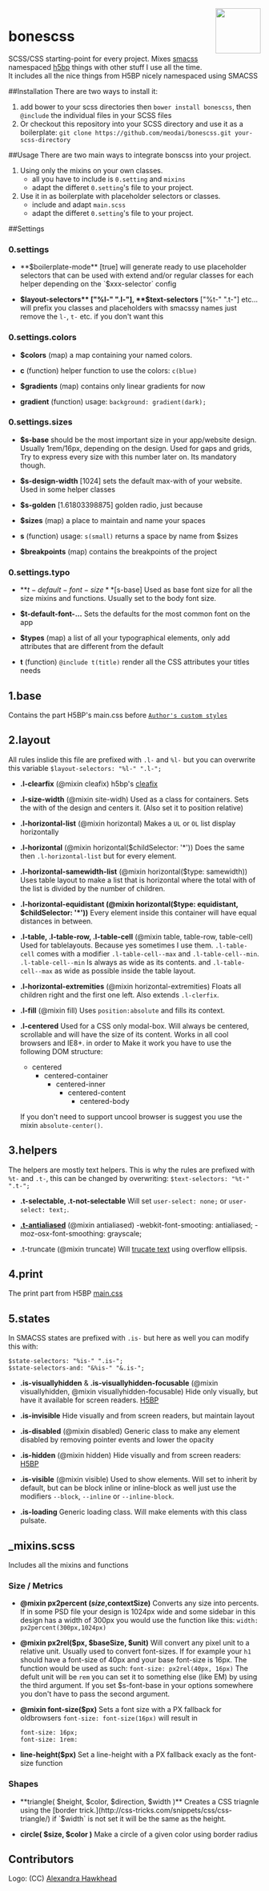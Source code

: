 <img id="logo" align="right" height="90" style="margin: 0 0 20px 20px" src="http://imgh.us/icon_15566.svg">

# bonescss

SCSS/CSS starting-point for every project. Mixes [smacss](https://smacss.com/) namespaced [h5bp](https://github.com/h5bp/html5-boilerplate/) things with other stuff I use all the time. It includes all the nice things from H5BP nicely namespaced using SMACSS

##Installation
There are two ways to install it:

1. add bower to your scss directories then `bower install bonescss`, then `@include` the individual files in your SCSS files
2. Or checkout this repository into your SCSS directory and use it as a boilerplate: `git clone https://github.com/meodai/bonescss.git your-scss-directory`

##Usage
There are two main ways to integrate bonscss into your project.

1. Using only the mixins on your own classes.
	-  all you have to include is `0.setting` and `mixins`
	-  adapt the differet `0.setting`'s file to your project.
2. Use it in as boilerplate with placeholder selectors or classes.
	- include and adapt `main.scss`
	- adapt the differet `0.setting`'s file to your project.

##Settings

### 0.settings
- **$boilerplate-mode** [true]
	will generate ready to use placeholder selectors that can be used with extend and/or regular classes for each helper depending on the `$xxx-selector` config

- **$layout-selectors** ["%l-" ".l-"], **$text-selectors** ["%t-" ".t-"] etc...
	will prefix you classes and placeholders with smacssy names just remove the `l-`, `t-` etc. if you don't want this

### 0.settings.colors
- **$colors** (map)
	a map containing your named colors.

- **c** (function)
	helper function to use the colors: `c(blue)`

- **$gradients** (map)
	contains only linear gradients for now

- **gradient** (function)
	usage: `background: gradient(dark);`

### 0.settings.sizes
- **$s-base**
	should be the most important size in your app/website design. Usually 1rem/16px, depending on the design. Used for gaps and grids, Try to express every size with this number later on. Its mandatory though.

- **$s-design-width** [1024]
	sets the default max-with of your website. Used in some helper classes

- **$s-golden** [1.61803398875]
	golden radio, just because

- **$sizes** (map)
	a place to maintain and name your spaces

- **s** (function)
	usage: `s(small)` returns a space by name from $sizes

- **$breakpoints** (map)
	contains the breakpoints of the project

### 0.settings.typo
- **$t-default-font-size** [$s-base]
	Used as base font size for all the size mixins and functions. Usually set to the body font size.

- **$t-default-font-...**
	Sets the defaults for the most common font on the app

- **$types** (map)
	a list of all your typographical elements, only add attributes that are different from the default

- **t** (function)
	`@include t(title)` render all the CSS attributes your titles needs

## 1.base
Contains the part H5BP's main.css before [`Author's custom styles`](https://github.com/h5bp/html5-boilerplate/blob/master/src/css/main.css)

## 2.layout
All rules inslide this file are prefixed with `.l-` and `%l-` but you can overwrite this variable `$layout-selectors: "%l-" ".l-";`

- **.l-clearfix** (@mixin cleafix)
    h5bp's [cleafix](https://github.com/h5bp/html5-boilerplate/blob/master/src/css/main.css#L171)

- **.l-size-width** (@mixin site-widh)
	Used as a class for containers. Sets the with of the design and centers it. (Also set it to position relative)

- **.l-horizontal-list** (@mixin horizontal)
	Makes a `UL` or `OL` list display horizontally

- **.l-horizontal** (@mixin horizontal($childSelector: '*'))
	Does the same then `.l-horizontal-list` but for every element.

- **.l-horizontal-samewidth-list** (@mixin horizontal($type: samewidth))
	Uses table layout to make a list that is horizontal where the total with of the list is divided by the number of children.

- **.l-horizontal-equidistant (@mixin horizontal($type: equidistant, $childSelector: '*'))**
	Every element inside this container will have equal distances in between.

- **.l-table, .l-table-row, .l-table-cell** (@mixin table, table-row, table-cell)
	Used for tablelayouts. Because yes sometimes I use them.
    `.l-table-cell` comes with a modifier `.l-table-cell--max` and `.l-table-cell--min`. `.l-table-cell--min` Is always as wide as its contents. and `.l-table-cell--max` as wide as possible inside the table layout.

- **.l-horizontal-extremities** (@mixin horizontal-extremities)
	Floats all children right and the first one left. Also extends `.l-clerfix`.

- **.l-fill** (@mixin fill)
	Uses `position:absolute` and fills its context.

- **.l-centered**
	Used for a CSS only modal-box. Will always be centered, scrollable and will have the size of its content. Works in all cool browsers and IE8+. in order to Make it work you have to use the following DOM structure:

	- centered
		- centered-container
			- centered-inner
				- centered-content
					- centered-body

	If you don't need to support uncool browser is suggest you use the mixin `absolute-center()`.

## 3.helpers
The helpers are mostly text helpers. This is why the rules are prefixed with `%t-` and `.t-`, this can be changed by overwriting: `$text-selectors: "%t-" ".t-";`

- **.t-selectable, .t-not-selectable**
	Will set `user-select: none;` or `user-select: text;`.

- **[.t-antialiased](http://stackoverflow.com/questions/11459746/css3-webfont-smoothing-and-antialiasing-in-firefox-and-opera)** (@mixin antialiased)
	-webkit-font-smooting: antialiased;
    -moz-osx-font-smoothing: grayscale;

- .t-truncate (@mixin truncate)
	Will [trucate text](http://css-tricks.com/snippets/css/truncate-string-with-ellipsis/) using overflow ellipsis.

## 4.print
The print part from H5BP [main.css](https://github.com/h5bp/html5-boilerplate/blob/master/src/css/main.css#L203)

## 5.states
In SMACSS states are prefixed with `.is-` but here as well you can modify this with:

	$state-selectors: "%is-" ".is-";
	$state-selectors-and: "&%is-" "&.is-";

- **.is-visuallyhidden** & **.is-visuallyhidden-focusable** (@mixin visuallyhidden, @mixin visuallyhidden-focusable)
	Hide only visually, but have it available for screen readers. [H5BP](h5bp.com/v)

- **.is-invisible**
	Hide visually and from screen readers, but maintain layout

- **.is-disabled** (@mixin disabled)
	Generic class to make any element disabled by removing pointer events and lower the opacity

- **.is-hidden** (@mixin hidden)
	Hide visually and from screen readers: [H5BP](h5bp.com/u)

- **.is-visible** (@mixin visible)
	Used to show elements. Will set to inherit by default, but can be block inline or inline-block as well just use the modifiers `--block`, `--inline` or `--inline-block`.

- **.is-loading**
	Generic loading class. Will make elements with this class pulsate.

## _mixins.scss
Includes all the mixins and functions

### Size / Metrics

- **@mixin px2percent ($size,$contextSize)**
	Converts any size into percents. If in some PSD file your design is 1024px wide and some sidebar in this design has a width of 300px you would use the function like this:
	`width: px2percent(300px,1024px)`

- **@mixin px2rel($px, $baseSize, $unit)**
	Will convert any pixel unit to a relative unit. Usually used to convert font-sizes.
	If for example your `h1` should have a font-size of 40px and your base font-size is 16px. The function would be used as such: `font-size: px2rel(40px, 16px)`
	The defult unit will be `rem` you can set it to something else (like EM) by using the third argument. If you set $s-font-base in your options somewhere you don't have to pass the second argument.

- **@mixin font-size($px)**
	Sets a font size with a PX fallback for oldbrowsers
    `font-size: font-size(16px)`
	will result in
	```
	font-size: 16px;
	font-size: 1rem:
	```

- **line-height($px)**
	Set a line-height with a PX fallback exacly as the font-size function

### Shapes
- **triangle( $height, $color, $direction, $width )**
	Creates a CSS triagnle using the [border trick.](http://css-tricks.com/snippets/css/css-triangle/) if `$width` is not set it will be the same as the height.

- **circle( $size, $color )**
	Make a circle of a given color using border radius

## Contributors

Logo: (CC) [Alexandra Hawkhead](http://alexhawkhead.com/)
